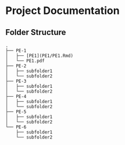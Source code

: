 # Project Documentation

## Folder Structure

```These folders contain R markdown files and knitted PDF's of 6 assignments from my previous Statistics for Premasters DSS/CSAI lecture in Pre-Master's Data Science and Society program in Tilburg University.
.
├── PE-1
│   ├── [PE1](PE1/PE1.Rmd)
│   └── PE1.pdf
├── PE-2
│   ├── subfolder1
│   └── subfolder2
├── PE-3
│   ├── subfolder1
│   └── subfolder2
├── PE-4
│   ├── subfolder1
│   └── subfolder2
├── PE-5
│   ├── subfolder1
│   └── subfolder2
└── PE-6
    ├── subfolder1
    └── subfolder2

